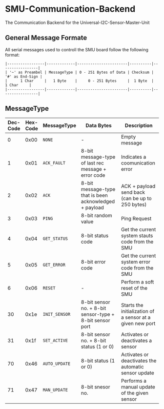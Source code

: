 # SMU-Communication-Backend
The Communication Backend for the Universal-I2C-Sensor-Master-Unit

## General Message Formate

All serial messages used to controll the SMU board follow the following format: 

```
|-----------------|-------------|-----------------------|----------|-----------------|
| '~' as Preambel | MessageType | 0 - 251 Bytes of Data | Checksum | '#' as End-Sign |
|      1 Char     |   1 Byte    |     0 - 251 Bytes     |  1 Byte  |      1 Char     |
|-----------------|-------------|-----------------------|----------|-----------------|
```
## MessageType

| Dec-Code | Hex-Code | MessageType   | Data Bytes                                               | Description                                               |
|----------|----------|---------------|----------------------------------------------------------|-----------------------------------------------------------|
| 0        | 0x00     | `NONE`        | -                                                        | Empty message                                             |
| 1        | 0x01     | `ACK_FAULT`   | 8-bit message-type of last rec message + error code      | Indicates a coomunication error                           |
| 2        | 0x02     | `ACK`         | 8-bit message-type that is been acknowledged + payload   | ACK + payload send back (can be up to 250 bytes)          | 
| 3        | 0x03     | `PING`        | 8-bit random value                                       | Ping Request                                              |
| 4        | 0x04     | `GET_STATUS`  | 8-bit status code                                        | Get the current system stauts code from the SMU           |
| 5        | 0x05     | `GET_ERROR`   | 8-bit error code                                         | Get the current system error code from the SMU            |
| 6        | 0x06     | `RESET`       | -                                                        | Perform a soft reset of the SMU                           |
| 30       | 0x1e     | `INIT_SENSOR` | 8-bit sensor no. + 8-bit sensor-type + 8-bit sensor port | Starts the initialization of a sensor at a given new port |
| 31       | 0x1f     | `SET_ACTIVE`  | 8-bit sensor no. + 8-bit status (1 or 0)                 | Activates or deactivates a sensor                         |
| 70       | 0x46     | `AUTO_UPDATE` | 8-bit status (1 or 0)                                    | Activates or deactivates the automatic sensor update      |
| 71       | 0x47     | `MAN_UPDATE`  | 8-bit snesor no.                                         | Performs a manual update of the given sensor              |
